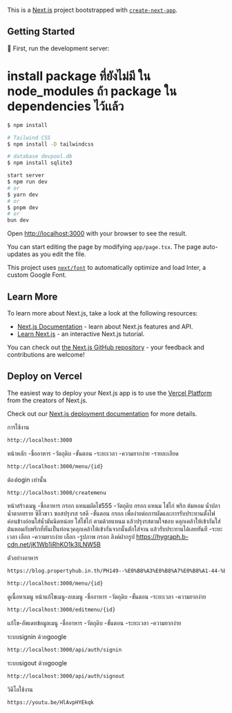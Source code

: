 This is a [Next.js](https://nextjs.org/) project bootstrapped with [`create-next-app`](https://github.com/vercel/next.js/tree/canary/packages/create-next-app).

## Getting Started
🚀 First, run the development server:


# install package ที่ยังไม่มี ใน node_modules ถ้า package ใน dependencies ไว้เเล้ว 
```bash
$ npm install
```
```bash
# Tailwind CSS
$ npm install -D tailwindcss
```
```bash
# database devpool.db
$ npm install sqlite3
```
```bash
start server
$ npm run dev
# or
$ yarn dev
# or
$ pnpm dev
# or
bun dev
```






Open [http://localhost:3000](http://localhost:3000) with your browser to see the result.

You can start editing the page by modifying `app/page.tsx`. The page auto-updates as you edit the file.

This project uses [`next/font`](https://nextjs.org/docs/basic-features/font-optimization) to automatically optimize and load Inter, a custom Google Font.

## Learn More

To learn more about Next.js, take a look at the following resources:

- [Next.js Documentation](https://nextjs.org/docs) - learn about Next.js features and API.
- [Learn Next.js](https://nextjs.org/learn) - an interactive Next.js tutorial.

You can check out [the Next.js GitHub repository](https://github.com/vercel/next.js/) - your feedback and contributions are welcome!

## Deploy on Vercel

The easiest way to deploy your Next.js app is to use the [Vercel Platform](https://vercel.com/new?utm_medium=default-template&filter=next.js&utm_source=create-next-app&utm_campaign=create-next-app-readme) from the creators of Next.js.

Check out our [Next.js deployment documentation](https://nextjs.org/docs/deployment) for more details.


การใช้งาน

```bash
http://localhost:3000
```

หน้าหลัก
    -ชื่ออาหาร
    -วัตถุดิบ
    -ขั้นตอน
    -ระยะเวลา
    -ความยากง่าย
    -รายละเอียด 

```bash
http://localhost:3000/menu/{id} 
```



ต้องlogin เท่านั้น
```bash
http://localhost:3000/createmenu
```

หน้าสร้างเมนู 
    -ชื่ออาหาร กรอก แหนมผัดไข่555
    -วัตถุดิบ กรอก แหนม ไข่ไก่ พริก ต้มหอม น้ำปลา น้ำตาลทราย ซีอิ๊วขาว ซอสปรุงรส รสดี
    -ขั้นตอน กรอก เพื่อง่ายต่อการผัดและการรับประทานตั้งไฟค่อนข้างอ่อนใส่น้ำมันนิดหน่อย ใส่ไข่ไก่ ตามด้วยแหนม แล้วปรุงรสตามใจชอบ คลุกเคล้าให้เข้ากันใส่ต้นหอมกับพริกที่หั่นเป็นท่อนๆคลุกเคล้าให้เข้ากันจากนั้นตักใส่จาน
    แล้วรับประทานได้เลยทันที
    -ระยะเวลา เลือก
    -ความยากง่าย เลือก
    -รูปภาพ กรอก ลิงค์ฝากรูป https://hygraph.b-cdn.net/jK1Wb1iRhKO1k3lLNW5B

ตัวอย่างอาหาร    
```bash
https://blog.propertyhub.in.th/PH149--%E0%B8%A3%E0%B8%A7%E0%B8%A1-44-%E0%B9%80%E0%B8%A1%E0%B8%99%E0%B8%B9%E0%B8%AD%E0%B8%B2%E0%B8%AB%E0%B8%B2%E0%B8%A3-%E0%B8%97%E0%B8%B3%E0%B8%87%E0%B9%88%E0%B8%B2%E0%B8%A2-%E0%B8%97%E0%B8%B3%E0%B8%81%E0%B8%B4%E0%B8%99%E0%B9%80%E0%B8%AD%E0%B8%87%E0%B9%84%E0%B8%94%E0%B9%89%E0%B8%97%E0%B8%B8%E0%B8%81%E0%B8%84%E0%B8%A3%E0%B8%B1%E0%B8%A7
```






```bash
http://localhost:3000/menu/{id} 
```
ดูเนื้อหาเมนู หน้าแก้ไขเมนู-ลบเมนู
    -ชื่ออาหาร
    -วัตถุดิบ
    -ขั้นตอน
    -ระยะเวลา
    -ความยากง่าย


```bash
http://localhost:3000/editmenu/{id}
```
 แก้ไข-อัพเดทข้อมูลเมนู 
    -ชื่ออาหาร
    -วัตถุดิบ
    -ขั้นตอน
    -ระยะเวลา
    -ความยากง่าย


ระบบsignin ด้วยgoogle
```bash
http://localhost:3000/api/auth/signin
```

ระบบsigout ด้วยgoogle

```bash
http://localhost:3000/api/auth/signout
```
วิดีโอใช้งาน
```bash
https://youtu.be/HlAvpHYEkqk
```
